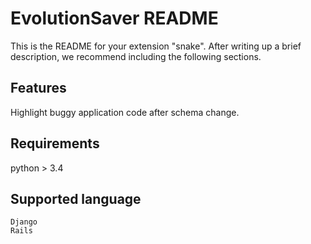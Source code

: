 # EvolutionSaver README

This is the README for your extension "snake". After writing up a brief description, we recommend including the following sections.

## Features

Highlight buggy application code after schema change. 

## Requirements

python > 3.4

## Supported language
    Django
    Rails

